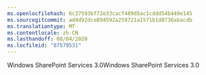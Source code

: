 ```yaml
---
ms.openlocfilehash: 6c37593bf72e33cacf489d5ac1cddd54b449e145
ms.sourcegitcommit: ad4d92dce894592a259721a1571b1d8736abacdb
ms.translationtype: MT
ms.contentlocale: zh-CN
ms.lasthandoff: 08/04/2020
ms.locfileid: "87579531"
---
```

<span data-ttu-id="d0ed3-101">Windows SharePoint Services 3.0</span><span class="sxs-lookup"><span data-stu-id="d0ed3-101">Windows SharePoint Services 3.0</span></span>
